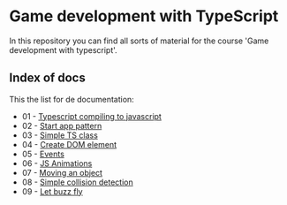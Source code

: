# Game development with TypeScript

In this repository you can find all sorts of material for the course 'Game development with typescript'.

## Index of docs

This the list for de documentation:

- 01 - [Typescript compiling to javascript](https://github.com/rimmertzelle/gamedev-ts/blob/master/docs/01%20-%20Typescript%20compiling%20to%20javascript.md)
- 02 - [Start app pattern](https://github.com/rimmertzelle/gamedev-ts/blob/master/docs/02%20-%20Start%20app%20pattern.md)
- 03 - [Simple TS class](https://github.com/rimmertzelle/gamedev-ts/blob/master/docs/03%20-%20Simple%20TS%20class.md)
- 04 - [Create DOM element](https://github.com/rimmertzelle/gamedev-ts/blob/master/docs/04%20-%20Create%20DOM%20element.md)
- 05 - [Events](https://github.com/rimmertzelle/gamedev-ts/blob/master/docs/05%20-%20Events.md)
- 06 - [JS Animations](https://github.com/rimmertzelle/gamedev-ts/blob/master/docs/06%20-%20JS%20animations.md)
- 07 - [Moving an object](https://github.com/rimmertzelle/gamedev-ts/blob/master/docs/07%20-%20Moving%20an%20object.md)
- 08 - [Simple collision detection](https://github.com/rimmertzelle/gamedev-ts/blob/master/docs/08%20-%20Simple%20collision%20detection%20in%20JavaScript.md)
- 09 - [Let buzz fly](https://github.com/rimmertzelle/gamedev-ts/blob/master/docs/09%20-%20Let%20Buzz%20fly%20-%20a%20simple%20assignment.md)